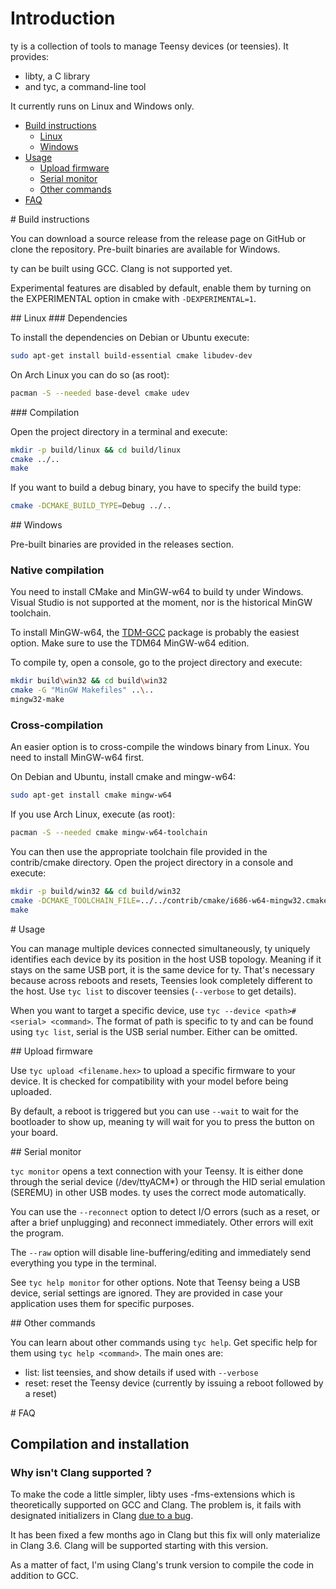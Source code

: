 # Introduction

ty is a collection of tools to manage Teensy devices (or teensies). It provides:
- libty, a C library
- and tyc, a command-line tool

It currently runs on Linux and Windows only.

- [Build instructions](#build)
  - [Linux](#build_linux)
  - [Windows](#build_windows)
- [Usage](#usage)
  - [Upload firmware](#usage_upload)
  - [Serial monitor](#usage_monitor)
  - [Other commands](#usage_misc)
- [FAQ](#faq)

<a name="build"/>
# Build instructions

You can download a source release from the release page on GitHub or clone the repository.
Pre-built binaries are available for Windows.

ty can be built using GCC. Clang is not supported yet.

Experimental features are disabled by default, enable them by turning on the EXPERIMENTAL option
in cmake with `-DEXPERIMENTAL=1`.

<a name="build_linux"/>
## Linux

<a name="build_linux_dependencies"/>
### Dependencies

To install the dependencies on Debian or Ubuntu execute:
```bash
sudo apt-get install build-essential cmake libudev-dev
```

On Arch Linux you can do so (as root):
```bash
pacman -S --needed base-devel cmake udev
```

<a name="build_linux_compile"/>
### Compilation

Open the project directory in a terminal and execute:
```bash
mkdir -p build/linux && cd build/linux
cmake ../..
make
```

If you want to build a debug binary, you have to specify the build type:
```bash
cmake -DCMAKE_BUILD_TYPE=Debug ../..
```

<a name="build_windows"/>
## Windows

Pre-built binaries are provided in the releases section.

### Native compilation

You need to install CMake and MinGW-w64 to build ty under Windows. Visual Studio is not supported
at the moment, nor is the historical MinGW toolchain.

To install MinGW-w64, the [TDM-GCC](http://tdm-gcc.tdragon.net/) package is probably the easiest
option. Make sure to use the TDM64 MinGW-w64 edition.

To compile ty, open a console, go to the project directory and execute:
```bash
mkdir build\win32 && cd build\win32
cmake -G "MinGW Makefiles" ..\..
mingw32-make
```

### Cross-compilation

An easier option is to cross-compile the windows binary from Linux. You need to install MinGW-w64
first.

On Debian and Ubuntu, install cmake and mingw-w64:
```bash
sudo apt-get install cmake mingw-w64
```

If you use Arch Linux, execute (as root):
```bash
pacman -S --needed cmake mingw-w64-toolchain
```

You can then use the appropriate toolchain file provided in the contrib/cmake directory. Open the
project directory in a console and execute:
```bash
mkdir -p build/win32 && cd build/win32
cmake -DCMAKE_TOOLCHAIN_FILE=../../contrib/cmake/i686-w64-mingw32.cmake ../..
make
```

<a name="usage"/>
# Usage

You can manage multiple devices connected simultaneously, ty uniquely identifies each device by its
position in the host USB topology. Meaning if it stays on the same USB port, it is the same device
for ty. That's necessary because across reboots and resets, Teensies look completely different to
the host. Use `tyc list` to discover teensies (`--verbose` to get details).

When you want to target a specific device, use `tyc --device <path>#<serial> <command>`. The format
of path is specific to ty and can be found using `tyc list`, serial is the USB serial number. Either
can be omitted.

<a name="usage_upload"/>
## Upload firmware

Use `tyc upload <filename.hex>` to upload a specific firmware to your device. It is checked for
compatibility with your model before being uploaded.

By default, a reboot is triggered but you can use `--wait` to wait for the bootloader to show up,
meaning ty will wait for you to press the button on your board.

<a name="usage_monitor"/>
## Serial monitor

`tyc monitor` opens a text connection with your Teensy. It is either done through the serial device
(/dev/ttyACM*) or through the HID serial emulation (SEREMU) in other USB modes. ty uses the correct
mode automatically.

You can use the `--reconnect` option to detect I/O errors (such as a reset, or after a brief
unplugging) and reconnect immediately. Other errors will exit the program.

The `--raw` option will disable line-buffering/editing and immediately send everything you type in
the terminal.

See `tyc help monitor` for other options. Note that Teensy being a USB device, serial settings are
ignored. They are provided in case your application uses them for specific purposes.

<a name="usage_misc"/>
## Other commands

You can learn about other commands using `tyc help`. Get specific help for them using
`tyc help <command>`. The main ones are:
* list: list teensies, and show details if used with `--verbose`
* reset: reset the Teensy device (currently by issuing a reboot followed by a reset)

<a name="faq"/>
# FAQ

## Compilation and installation

### Why isn't Clang supported ?

To make the code a little simpler, libty uses -fms-extensions which is theoretically supported on
GCC and Clang. The problem is, it fails with designated initializers in Clang
[due to a bug](http://llvm.org/bugs/show_bug.cgi?id=20573).

It has been fixed a few months ago in Clang but this fix will only materialize in Clang 3.6.
Clang will be supported starting with this version.

As a matter of fact, I'm using Clang's trunk version to compile the code in addition to GCC.

